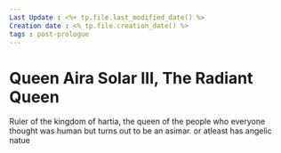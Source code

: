 ```yaml
---
Last Update : <%+ tp.file.last_modified_date() %>
Creation date : <% tp.file.creation_date() %>
tags : post-prologue
---
```


# Queen Aira Solar III, The Radiant Queen

Ruler of the kingdom of hartia, the queen of the people who everyone thought was human but turns out to be an asimar.  or atleast has angelic natue